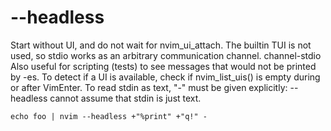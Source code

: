# --headless

Start without UI, and do not wait for nvim_ui_attach. The
builtin TUI is not used, so stdio works as an arbitrary
communication channel. channel-stdio
Also useful for scripting (tests) to see messages that would
not be printed by -es.
To detect if a UI is available, check if nvim_list_uis() is
empty during or after VimEnter.
To read stdin as text, "-" must be given explicitly:
--headless cannot assume that stdin is just text.

```
echo foo | nvim --headless +"%print" +"q!" -
```
